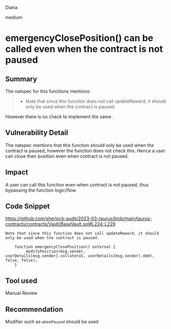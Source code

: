 Diana

medium

# emergencyClosePosition() can be called even when the contract is not paused

## Summary
The natspec for this functions mentions:
>  * Note that since this function does not call updateReward, it should only be used when the contract is paused.

However there is no check to implement the same .

## Vulnerability Detail
The natspec mentions that this function should only be used when the contract is paused, however the function does not check this. Hence a user can close their position even when contract is not paused. 

## Impact
A user can call this function even when contract is not paused, thus bypassing the function logic/flow.

## Code Snippet
https://github.com/sherlock-audit/2023-03-taurus/blob/main/taurus-contracts/contracts/Vault/BaseVault.sol#L224-L229

`Note that since this function does not call updateReward, it should only be used when the contract is paused.`

```solidity
    function emergencyClosePosition() external {
        _modifyPosition(msg.sender, userDetails[msg.sender].collateral, userDetails[msg.sender].debt, false, false);
    }
```

## Tool used
Manual Review

## Recommendation
Modifier such as `whenPaused` should be used
